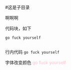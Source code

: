 #这是子目录


啊啊啊


代码块，如下
```
go fuck yourself


```

行内代码 ``go fuck yourself``

字体改变颜色
<font color="pink">go fuck yourself</font>